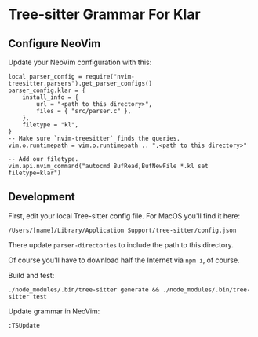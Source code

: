 # Tree-sitter Grammar For Klar

## Configure NeoVim

Update your NeoVim configuration with this:

    local parser_config = require("nvim-treesitter.parsers").get_parser_configs()
    parser_config.klar = {
        install_info = {
            url = "<path to this directory>",
            files = { "src/parser.c" },
        },
        filetype = "kl",
    }
    -- Make sure `nvim-treesitter` finds the queries.
    vim.o.runtimepath = vim.o.runtimepath .. ",<path to this directory>"

    -- Add our filetype.
    vim.api.nvim_command("autocmd BufRead,BufNewFile *.kl set filetype=klar")

## Development

First, edit your local Tree-sitter config file. For MacOS you'll find it here:

    /Users/[name]/Library/Application Support/tree-sitter/config.json

There update `parser-directories` to include the path to this directory.

Of course you'll have to download half the Internet via `npm i`, of course.

Build and test:

    ./node_modules/.bin/tree-sitter generate && ./node_modules/.bin/tree-sitter test

Update grammar in NeoVim:

    :TSUpdate
